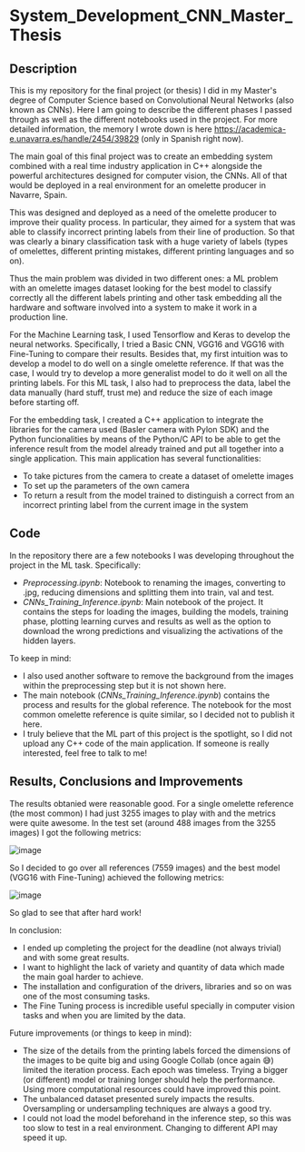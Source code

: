 # System_Development_CNN_Master_Thesis

## Description
This is my repository for the final project (or thesis) I did in my Master's degree of Computer Science based on Convolutional Neural Networks (also known as CNNs).
Here I am going to describe the different phases I passed through as well as the different notebooks used in the project. For more detailed information, the memory I wrote down is here https://academica-e.unavarra.es/handle/2454/39829 (only in Spanish right now).

The main goal of this final project was to create an embedding system combined with a real time industry application in C++ alongside the powerful architectures designed for computer vision, the CNNs. All of that would be deployed in a real environment for an omelette producer in Navarre, Spain.

This was designed and deployed as a need of the omelette producer to improve their quality process. In particular, they aimed for a system that was able to classify incorrect printing labels from their line of production. So that was clearly a binary classification task with a huge variety of labels (types of omelettes, different printing mistakes, different printing languages and so on). 

Thus the main problem was divided in two different ones: a ML problem with an omelette images dataset looking for the best model to classify correctly all the different labels printing and other task embedding all the hardware and software involved into a system to make it work in a production line.

For the Machine Learning task, I used Tensorflow and Keras to develop the neural networks. Specifically, I tried a Basic CNN, VGG16 and VGG16 with Fine-Tuning to compare their results. Besides that, my first intuition was to develop a model to do well on a single omelette reference. If that was the case, I would try to develop a more generalist model to do it well on all the printing labels. For this ML task, I also had to preprocess the data, label the data manually (hard stuff, trust me) and reduce the size of each image before starting off.

For the embedding task, I created a C++ application to integrate the libraries for the camera used (Basler camera with Pylon SDK) and the Python funcionalities by means of the Python/C API to be able to get the inference result from the model already trained and put all together into a single application. This main application has several functionalities:
+ To take pictures from the camera to create a dataset of omelette images
+ To set up the parameters of the own camera
+ To return a result from the model trained to distinguish a correct from an incorrect printing label from the current image in the system


## Code
In the repository there are a few notebooks I was developing throughout the project in the ML task. Specifically:
+ _Preprocessing.ipynb_: Notebook to renaming the images, converting to .jpg, reducing dimensions and splitting them into train, val and test.
+ _CNNs_Training_Inference.ipynb_: Main notebook of the project. It contains the steps for loading the images, building the models, training phase, plotting learning curves and results as well as the option to download the wrong predictions and visualizing the activations of the hidden layers. 

To keep in mind:
+ I also used another software to remove the background from the images within the preprocessing step but it is not shown here.
+ The main notebook (_CNNs_Training_Inference.ipynb_) contains the process and results for the global reference. The notebook for the most common omelette reference is quite similar, so I decided not to publish it here.
+ I truly believe that the ML part of this project is the spotlight, so I did not upload any C++ code of the main application. If someone is really interested, feel free to talk to me!

## Results, Conclusions and Improvements
The results obtanied were reasonable good. For a single omelette reference (the most common) I had just 3255 images to play with and the metrics were quite awesome. In the test set (around 488 images from the 3255 images) I got the following metrics:

![image](https://user-images.githubusercontent.com/18461107/135482957-b78f9bf9-152a-4674-8c6b-e8cde18ccc89.png)

So I decided to go over all references (7559 images) and the best model (VGG16 with Fine-Tuning) achieved the following metrics:

![image](https://user-images.githubusercontent.com/18461107/135483014-e324df3e-d280-40eb-b610-db2f80b6a551.png)


So glad to see that after hard work!

In conclusion:
+ I ended up completing the project for the deadline (not always trivial) and with some great results.
+ I want to highlight the lack of variety and quantity of data which made the main goal harder to achieve.
+ The installation and configuration of the drivers, libraries and so on was one of the most consuming tasks.
+ The Fine Tuning process is incredible useful specially in computer vision tasks and when you are limited by the data.

Future improvements (or things to keep in mind):
+ The size of the details from the printing labels forced the dimensions of the images to be quite big and using Google Collab (once again 😅) limited the iteration process. Each epoch was timeless. Trying a bigger (or different) model or training longer should help the performance. Using more computational resources could have improved this point.
+ The unbalanced dataset presented surely impacts the results. Oversampling or undersampling techniques are always a good try.
+ I could not load the model beforehand in the inference step, so this was too slow to test in a real environment. Changing to different API may speed it up.
